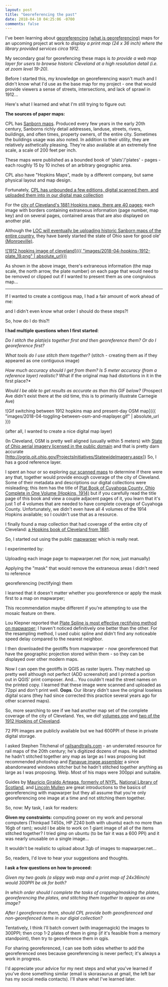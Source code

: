 ```yaml
---
layout: post
title: "Georeferencing the past"
date: 2018-04-10 04:25:06 -0700
comments: false
---
```

I've been learning about [georeferencing](https://imageryspeaks.wordpress.com/2012/01/24/georeferencing-vs-georectification-vs-geocoding/) [(what is georeferencing)](https://support.esri.com/en/other-resources/gis-dictionary/term/georeferencing) maps for an upcoming project at work *to display a print map (24 x 36 inch) where the library provided services circa 1912.* 
 
My secondary goal for georefencing these maps is *to provide a web map layer for users to browse historic Cleveland at a high resolution detail (i.e. at zoom level 19-20).*

Before I started this, my knowledge on georeferencing wasn't much and I didn't know what I'd use as the base map for my project - one that would provide viewers a sense of streets, intersections, and lack of sprawl in 1912... 

Here's what I learned and what I'm still trying to figure out: 


**The sources of paper maps:**

CPL has [Sanborn maps](https://en.wikipedia.org/wiki/Sanborn_Maps). Produced every few years in the early 20th century, Sanborns richly detail addresses, landuse, streets, rivers, buildings, and often times, property owners, of the entire city. Sometimes the buildings usage was also noted. In addition to their utility, they are relatively asthetically pleasing. They're also available at an extremely fine scale, a scale of 200 feet per inch. 

These maps were published as a bounded book of 'plats'/'plates' - pages - each roughly 15 by 10 inches of an arbitrary geographic area. 

CPL also have "Hopkins Maps", made by a different company, but same physical layout and map design. 

Fortunately, [CPL has unbounded a few editions, digital scanned them, and uploaded them into in our digital map collection](https://cplorg.contentdm.oclc.org/digital/collection/p4014coll24)

For the [city of Cleveland's 1881 Hopkins maps, there are 40 pages](https://cdm16014.contentdm.oclc.org/digital/collection/p4014coll24/id/0/rec/1); each image with borders containing extraneous information (page number, map key) and on several pages, contained areas that 
are also displayed on another plat.

Although the [LOC will eventually be uploading historic Sanborn maps of the entire country](https://www.loc.gov/collections/sanborn-maps/about-this-collection/), they have barely started the state of
Ohio save for good ole' [(Monroeville)](https://www.loc.gov/collections/sanborn-maps/?fa=location:ohio).

 [![1912 hopkins image of cleveland]({{ "images/2018-04-hopkins-1912-plate_19.png" | absolute_url}})](https://cdm16014.contentdm.oclc.org/digital/collection/p4014coll24/id/1819/rec/11) 

As shown in the above image, there's extraneous information (the map scale, the north arrow, the plate number) on each page that would need to be removed or clipped out if I wanted to present them 
as one congruious map...

---

If I wanted to create a contigous map, I had a fair amount of work ahead of me:

and I didn't even know what order I should do these steps?! 


So, how do I do this?! 

**I had multiple questions when I first started**:

*Do I stitch the plat(e)s together first and then georeference them? Or do I georeference first?*

*What tools do I use stitch them together?* (stitch - creating them as if they appeared as one contiguous image) 

*How much accuracy should I get from them? Is 5 meter accuracy (from a reference layer) realistic?* What if the original map had distortions in it in the first place?* 

*Would I be able to get results as accurate as than this GIF below?* (Prospect Ave didn't exist there at the old time, this is to primarily illustrate Carnegie Ave)

 ![Gif switching between 1912 hopkins map and present-day OSM map]({{ "images/2018-04-toggling-between-osm-and-maplayer.gif" | absolute_url }})


(after all, I wanted to create a nice digital map layer)

(In Cleveland, OSM is pretty well aligned (usually within 5 meters) with [State of Ohio aerial imagery licensed in the public domain](http://ogrip.oit.ohio.gov/ServicesData/GEOhioSpatialInformationPortal/RESTServiceEndpoints.aspx) and that is pretty darn accurate [http://ogrip.oit.ohio.gov/ProjectsInitiatives/StatewideImagery.aspx])
So, I has a good reference layer. 

I spent an hour or so exploring [our scanned maps](https://cdm16014.contentdm.oclc.org/digital/collection/p4014coll24) to determine if there were any that, together would provide 
enough coverage of the city of Cleveland. Some of their metadata and descriptions 
our digital collections were misleading; this item has the title of [Plat Book of Cuyahoga County, Ohio Complete in One Volume (Hopkins, 1914)]("https://cdm16014.contentdm.oclc.org/digital/collection/p4014coll24/id/517/rec/6) but if you carefully read the title page of this book and view a couple adjacent pages of it, you learn that it's just 1 of 4 volumes that are needed to have complete coverage of Cuyahoga County. Unfortunately, we didn't even have all 4 volumes of the 1914 Hopkins available; so I couldn't use that as a resource. 

I finally found a map collection that had coverage of the entire city of Cleveland: [a Hopkins book of Cleveland from 1881](https://cdm16014.contentdm.oclc.org/digital/collection/p4014coll24/id/0/rec/1).

So, I started out using the public [mapwarper](http://mapwarper.net) which is really neat.

I experimented by: 

Uploading each image page to mapwarper.net (for now, just manually)

Applying the "mask" that would remove the extraneous areas I didn't need to reference

georeferencing (rectifying) them 

I learned that it doesn't matter whether you georeference or apply the mask first to a map on mapwarper; 

This recommendation maybe different if you're attempting to use the mosaic feature on there. 

Lou Klepner reported that [Plate Spline is most effective rectifying method on mapwarper](https://github.com/timwaters/mapwarper/issues/88#issuecomment-210443960); I haven't noticed definitively one better than the other. 
For the resampling method, I used cubic spline and didn't find any noticeable speed delay compared to the nearest neighbor. 

I then downloaded the geotiffs from mapwarper - now georeferenced that have the geographic projection stored within them - so they can be displayed over other modern maps. 

Now I can open the geotiffs in QGIS as raster layers.
They matched up pretty well although not perfect (ADD screenshot) and I printed a portion out in QGIS' print composer. And... You couldn't read the street names on the printed copy. I learned that these image were scanned and uploaded as 72ppi and don't print well. 
**Oops**. Our library didn't save the original loseless digital scans (they had since corrected this practice several years ago for other scanned maps). 

So, more searching to see if we had another map set of the complete coverage of the city of Cleveland. Yes, we did! 
[volumes one](https://cdm16014.contentdm.oclc.org/digital/collection/p4014coll24/id/1810/rec/11) and [two of the 1912 Hopkins of Cleveland](https://cdm16014.contentdm.oclc.org/digital/collection/p4014coll24/id/1863/rec/12). 

72 PPI images are publicly available but we had 600PPI of these in private digital storage.

I asked Stephen Titchenal of [railsandtrails.com](http://www.railsandtrails.com/) - an underrated resource for rail maps of the 20th century; he's digitized dozens of maps. He admitted he hadn't stitched together any map as large as I was proposing but recommended photoshop and [Panavue image assembler](http://www.panavue.com/) a since abandonwared windows stitcher but he hadn't stitched together anything as large as I was proposing. Welp. Most of his maps were 300ppi and suitable.  

Guides by [Mauricio Giraldo Arteaga, formerly of NYPL](https://www.nypl.org/blog/2015/01/05/web-maps-primer), [National Library of Scotland](http://geo.nls.uk/urbhist/guides_georeferencing.html), and [Lincoln Mullen](https://lincolnmullen.com/projects/spatial-workshop/georectification.html) are great introductions to the basics of georeferencing with mapwarper but they all assume that you're only georeferencing one image at a time and not stitching them together.  

So, now: My task, I ask for readers: 

**Given my constraints:** computing power on my work and personal computers (Thinkpad T450s, HP Z240 both with ubuntu) each no more than 16gb of ram); would I be able to work on 1 giant image 
of all of the items stitched together? I tried gimp on ubuntu (to be fair it was a 600 PPI) and it was nearly unusable on a single image... 

It wouldn't be realistic to upload about 3gb of images to mapwarper.net...

So, readers, I'd love to hear your suggestions and thoughts. 

**I ask a few questions on how to proceed:** 

*Given my two goals (a slippy web map and a print map of 24x36inch) would 300PPI be ok for both?* 

*In which order should I complete the tasks of cropping/masking the plates, georeferencing the plates, and stitching them together to appear as one image?*

*After I georeference them, should CPL provide both georeferenced and non-georefenced items in our digial collection?*  

Tentatively, I think I'll batch convert (with imagemagick) the images to 300PPI; then crop 1-2 plates of them in gimp (if it's feasible from a memory standpoint), then try to georeference them in qgis. 

For sharing georeferenced, 
I can see both sides whether to add the georeferenced ones because georeferencing is never perfect; it's always a work in progress. 

I'd appreciate your advice for my next steps and what you've learned if you've done something similar (email is skorasaurus at gmail, the left bar has my social media contacts). I'll share what I've learned later. 

